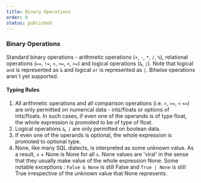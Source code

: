 ```yaml
---
title: Binary Operations
order: 0
status: published
---
```

### Binary Operations
Standard binary operations - arithmetic operations (`+`, `-`, `*`, `/`, `%`), 
relational operations (`==`, `!=`, `>`, `>=`, `<`, `>=`) and logical operations 
(`&`, `|`). Note that logical `and` is represented as `&` and logical `or` is 
represented as `|`. Bitwise operations aren`t yet supported.

#### Typing Rules

1. All arithmetic operations and all comparison operations (i.e. `>`, `>=`, `<`
   `<=`) are only permitted on numerical data - ints/floats or options of 
   ints/floats. In such cases, if even one of the operands is of type float, the
   whole expression is promoted to be of type of float.
2. Logical operations `&`, `|` are only permitted on boolean data.
3. If even one of the operands is optional, the whole expression is promoted to
   optional type.
4. None, like many SQL dialects, is interpreted as some unknown value. As a 
   result, `x` + None is None for all `x`. None values are 'viral' in the sense
   that they usually make value of the whole expression None. Some notable 
   exceptions : `False & None` is still False and `True | None` is still True
   irrespective of the unknown value that None represents.

<pre snippet="api-reference/expressions/binary#expr_binary_arithmetic"
    status="success" message="Using binary expressions">
</pre>
